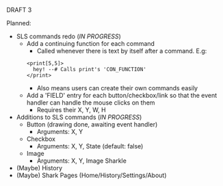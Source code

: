 DRAFT 3

Planned: 
- SLS commands redo (*IN PROGRESS*)
  - Add a continuing function for each command
    - Called whenever there is text by itself after a command. E.g:
    ```
    <print[5,5]>
      hey! --# Calls print's 'CON_FUNCTION'
    </print>
    ```
    - Also means users can create their own commands easily
  - Add a 'FIELD' entry for each button/checkbox/link so that the event handler can handle the mouse clicks on them
    - Requires their X, Y, W, H
- Additions to SLS commands (*IN PROGRESS*)
  - Button (drawing done, awaiting event handler)
    - Arguments: X, Y
  - Checkbox
    - Arguments: X, Y, State (default: false)
  - Image
    - Arguments: X, Y, Image Sharkle
- (Maybe) History
- (Maybe) Shark Pages (Home/History/Settings/About)
